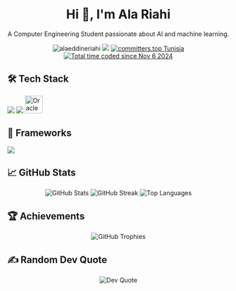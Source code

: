 <h1 align="center">Hi 👋, I'm Ala Riahi</h1>

<p align="center">
  A Computer Engineering Student passionate about AI and machine learning.
</p>

<p align="center">
  <a><img src="https://komarev.com/ghpvc/?username=alaeddineriahi&label=Profile%20views&color=a88eff&style=flat" alt="alaeddineriahi" /></a>
  <a href="https://github.com/alaeddineriahi?tab=repositories&q=&type=&language=&sort=stargazers"><img src="https://custom-icon-badges.demolab.com/github/stars/alaeddineriahi?color=ceb011&style=Star-yellow.svg&logo=star"/></a>
  <a href="https://user-badge.committers.top/tunisia/alaeddineriahi"><img src="https://user-badge.committers.top/tunisia/alaeddineriahi.svg" alt="committers.top Tunisia"></a>
 <a href="https://wakatime.com/@cc489cd5-4341-43c0-8c5a-1e6cd99b30ac"><img src="https://wakatime.com/badge/user/cc489cd5-4341-43c0-8c5a-1e6cd99b30ac.svg" alt="Total time coded since Nov 6 2024" /></a>
</p>

## 🛠️ Tech Stack
<p align="left">
  <a href="#"><img src="https://skillicons.dev/icons?i=python,c,cpp,java,html,css,js,php,bash&perline=8" /></a>
  <a href="#"><img src="https://skillicons.dev/icons?i=linux,arduino,git,githubactions,mysql,qt,azure&perline=8" /></a>
  <img src="https://raw.githubusercontent.com/alaeddineriahi/skill-icons/main/icons/Oracle-Dark.svg" alt="Oracle" width="40" height="40"/>
</p>

## 🔧 Frameworks
<p align="left">
  <a href="#"><img src="https://skillicons.dev/icons?i=symfony,flask,selenium,bootstrap,jquery&perline=5" /></a>
</p>

## 📈 GitHub Stats
<p align="center">
  <img src="https://github-readme-stats.vercel.app/api?username=alaeddineriahi&theme=ambient_gradient&hide_border=false&include_all_commits=true&count_private=true" alt="GitHub Stats" />
  <img src="https://github-readme-streak-stats.herokuapp.com/?user=alaeddineriahi&theme=ambient_gradient&hide_border=false" alt="GitHub Streak" />
  <img src="https://github-readme-stats.vercel.app/api/top-langs/?username=alaeddineriahi&theme=ambient_gradient&hide_border=false&include_all_commits=true&count_private=true&layout=compact" alt="Top Languages" />
</p>

## 🏆 Achievements
<p align="center">
  <img src="https://github-profile-trophy.vercel.app/?username=alaeddineriahi&theme=ambient_gradient&no-frame=false&no-bg=false&margin-w=4" alt="GitHub Trophies" />
</p>

## ✍️ Random Dev Quote
<p align="center">
  <img src="https://quotes-github-readme.vercel.app/api?type=vertical&theme=tokyonight" alt="Dev Quote" />
</p>
